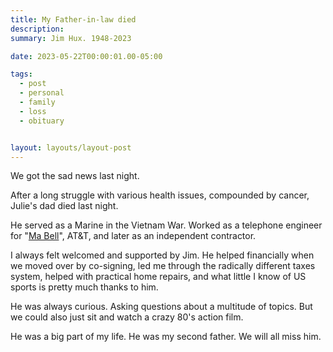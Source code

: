 ```yaml
---
title: My Father-in-law died
description:
summary: Jim Hux. 1948-2023

date: 2023-05-22T00:00:01.00-05:00

tags:
  - post
  - personal
  - family
  - loss
  - obituary


layout: layouts/layout-post
---
```

We got the sad news last night.

After a long struggle with various health issues, compounded by cancer, Julie's dad died last night.

He served as a Marine in the Vietnam War. Worked as a telephone engineer for "<a href="https://en.wikipedia.org/wiki/Bell_System" title="Wikipedia entry for Bell Telephone Company">Ma Bell</a>", AT&T, and later as an independent contractor.

I always felt welcomed and supported by Jim. He helped financially when we moved over by co-signing, led me through the radically different taxes system, helped with practical home repairs, and what little I know of US sports is pretty much thanks to him.

He was always curious. Asking questions about a multitude of topics. But we could also just sit and watch a crazy 80's action film.

He was a big part of my life.  He was my second father. We will all miss him.



